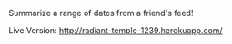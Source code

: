 Summarize a range of dates from a friend's feed!

Live Version: http://radiant-temple-1239.herokuapp.com/
